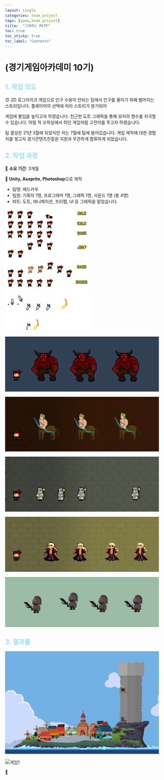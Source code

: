 ```yaml
---
layout: single
categories: team_project
tags: [game,team_project]
title:  "그래픽) PKTP"
toc: true
toc_sticky: true
toc_label: "Contents"
---
```


#  (경기게임아카데미 10기)



## <span style="color:#9AE1F5">1. 작업 의도</span>

:blush: 2D 로그라이크 게임으로 인구 수용이 안되는 탑에서 인구를 줄이기 위해 벌어지는 스토리입니다. 플레이어의 선택에 따라 스토리가 분기되어

게임에 몰입을 높이고자 하였습니다. 친근한 도트 그래픽을 통해 유저의 향수를 자극할 수 있습니다. 어릴 적 오락실에서 하던 게임처럼 고전미를 주고자 하였습니다. 

팀 결성은 21년 3월에 되었지만 저는 7월에 팀에 들어갔습니다. 게임 제작에 대한 경험치를 쌓고자 경기콘텐츠진흥원 지원과 무관하게 합류하게 되었습니다.

 

## <span style="color:#9AE1F5">2. 작업 과정</span>

   :runner: **소요 기간**: 3개월

   :speech_balloon: **Unity, Aseprite, Photoshop**으로 제작   

 

- 팀명: 매드카우
- 팀원: 기획자 1명, 프로그래머 1명, 그래픽 1명, 사운드 1명 (총 4명)
- 파트: 도트, 애니메이션, 프리팹, UI 등 그래픽을 맡았습니다.



![HERO_characterSheet](../images/2022-10-12-pktp/HERO_characterSheet.PNG)



![1st_boss_pp](../images/2022-10-12-pktp/1st_boss_pp.gif)



![2st_boss_pp](../images/2022-10-12-pktp/2st_boss_pp.gif)



![3nd_boss_pp](../images/2022-10-12-pktp/3nd_boss_pp.gif)



![4th_boss_pp](../images/2022-10-12-pktp/4th_boss_pp.gif)



![드래곤슬레이어pp](../images/2022-10-12-pktp/드래곤슬레이어pp.gif)




## <span style="color:#9AE1F5">3. 결과물 </span>



![오소민_군림의섬title](../images/2022-10-12-pktp/오소민_군림의섬title.gif)

![게임1](../images/2022-10-12-pktp/게임1.gif)



:thought_balloon:  

